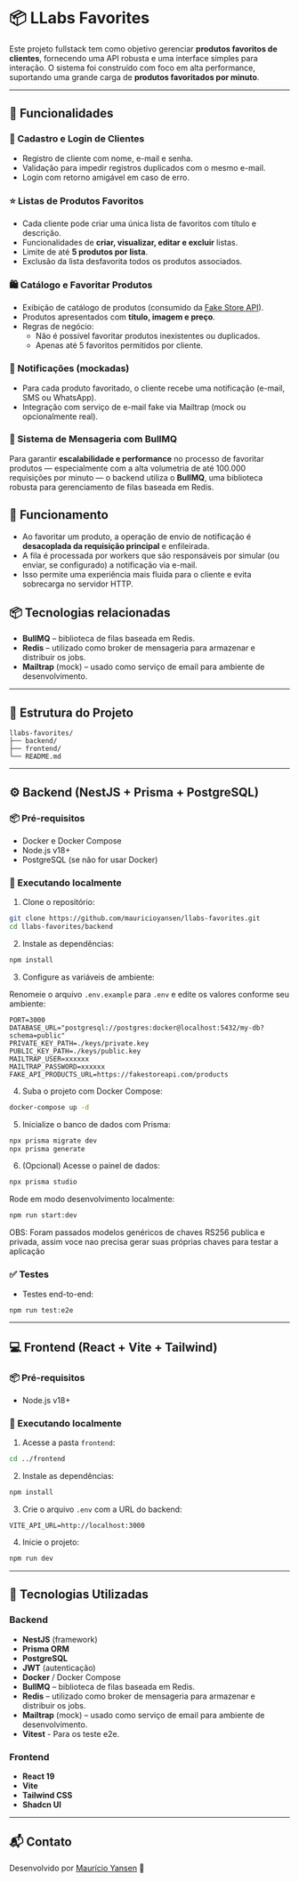 # 📦 LLabs Favorites

Este projeto fullstack tem como objetivo gerenciar **produtos favoritos de clientes**, fornecendo uma API robusta e uma interface simples para interação. O sistema foi construído com foco em alta performance, suportando uma grande carga de **produtos favoritados por minuto**.

---

## 🔧 Funcionalidades

### 👤 Cadastro e Login de Clientes

- Registro de cliente com nome, e-mail e senha.
- Validação para impedir registros duplicados com o mesmo e-mail.
- Login com retorno amigável em caso de erro.

### ⭐ Listas de Produtos Favoritos

- Cada cliente pode criar uma única lista de favoritos com título e descrição.
- Funcionalidades de **criar, visualizar, editar e excluir** listas.
- Limite de até **5 produtos por lista**.
- Exclusão da lista desfavorita todos os produtos associados.

### 🛍️ Catálogo e Favoritar Produtos
- Exibição de catálogo de produtos (consumido da [Fake Store API](https://fakestoreapi.com/)).
- Produtos apresentados com **título, imagem e preço**.
- Regras de negócio:
  - Não é possível favoritar produtos inexistentes ou duplicados.
  - Apenas até 5 favoritos permitidos por cliente.

### 📢 Notificações (mockadas)
- Para cada produto favoritado, o cliente recebe uma notificação (e-mail, SMS ou WhatsApp).
- Integração com serviço de e-mail fake via Mailtrap (mock ou opcionalmente real).

### 📨 Sistema de Mensageria com BullMQ

Para garantir **escalabilidade e performance** no processo de favoritar produtos — especialmente com a alta volumetria de até 100.000 requisições por minuto — o backend utiliza o **BullMQ**, uma biblioteca robusta para gerenciamento de filas baseada em Redis.

## 📌 Funcionamento

- Ao favoritar um produto, a operação de envio de notificação é **desacoplada da requisição principal** e enfileirada.
- A fila é processada por workers que são responsáveis por simular (ou enviar, se configurado) a notificação via e-mail.
- Isso permite uma experiência mais fluida para o cliente e evita sobrecarga no servidor HTTP.

## 📦 Tecnologias relacionadas

- **BullMQ** – biblioteca de filas baseada em Redis.
- **Redis** – utilizado como broker de mensageria para armazenar e distribuir os jobs.
- **Mailtrap** (mock) – usado como serviço de email para ambiente de desenvolvimento.

---

## 📁 Estrutura do Projeto

```
llabs-favorites/
├── backend/
├── frontend/
└── README.md
```

---

## ⚙️ Backend (NestJS + Prisma + PostgreSQL)

### 📦 Pré-requisitos

- Docker e Docker Compose
- Node.js v18+
- PostgreSQL (se não for usar Docker)

### 🚀 Executando localmente

1. Clone o repositório:

```bash
git clone https://github.com/mauricioyansen/llabs-favorites.git
cd llabs-favorites/backend
```

2. Instale as dependências:

```bash
npm install
```

3. Configure as variáveis de ambiente:

Renomeie o arquivo `.env.example` para `.env` e edite os valores conforme seu ambiente:

```
PORT=3000
DATABASE_URL="postgresql://postgres:docker@localhost:5432/my-db?schema=public"
PRIVATE_KEY_PATH=./keys/private.key
PUBLIC_KEY_PATH=./keys/public.key
MAILTRAP_USER=xxxxxx
MAILTRAP_PASSWORD=xxxxxx
FAKE_API_PRODUCTS_URL=https://fakestoreapi.com/products
```

4. Suba o projeto com Docker Compose:

```bash
docker-compose up -d
```

5. Inicialize o banco de dados com Prisma:

```bash
npx prisma migrate dev
npx prisma generate
```

6. (Opcional) Acesse o painel de dados:

```bash
npx prisma studio
```

Rode em modo desenvolvimento localmente:

```bash
npm run start:dev
```

OBS: Foram passados modelos genéricos de chaves RS256 publica e privada, assim voce nao precisa gerar suas próprias chaves para testar a aplicação

### ✅ Testes

- Testes end-to-end:

```bash
npm run test:e2e
```

---

## 💻 Frontend (React + Vite + Tailwind)

### 📦 Pré-requisitos

- Node.js v18+

### 🚀 Executando localmente

1. Acesse a pasta `frontend`:

```bash
cd ../frontend
```

2. Instale as dependências:

```bash
npm install
```

3. Crie o arquivo `.env` com a URL do backend:

```
VITE_API_URL=http://localhost:3000
```

4. Inicie o projeto:

```bash
npm run dev
```

---

## 🧪 Tecnologias Utilizadas

### Backend

- **NestJS** (framework)
- **Prisma ORM**
- **PostgreSQL**
- **JWT** (autenticação)
- **Docker** / Docker Compose
- **BullMQ** – biblioteca de filas baseada em Redis.
- **Redis** – utilizado como broker de mensageria para armazenar e distribuir os jobs.
- **Mailtrap** (mock) – usado como serviço de email para ambiente de desenvolvimento.
- **Vitest** - Para os teste e2e.

### Frontend

- **React 19**
- **Vite**
- **Tailwind CSS**
- **Shadcn UI**

---

## 📬 Contato

Desenvolvido por [Maurício Yansen](https://github.com/mauricioyansen) 🚀
